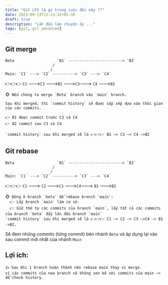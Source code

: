 ```yaml
---
title: "Git LFS là gì trong cuộc đời này ??"
date: 2023-09-13T12:13:32+05:30
draft: true
description: "Lần đầu làm chuyện ấy ..."
tags: [git, git_advanced]
---
```


## Git merge
    Beta                   `B1` ------------------------> `B2`
                         /            
                        /
    Main: `C1` ---> `C2` ----------> `C3` ---> `C4`
👉👉👉      `C1` --->`C2` --->`B1` --->`C3`---> `C4` --->`B2`

    🐵 Nếu chúng ta merge `Beta` branch vào `main` branch.

    Sau khi merged, thì `commit history` sẽ được sắp xếp dựa vào thời gian của các commits.

    👉 B1 được commit trước C3 và C4
    👉 B2 commit sau C3 và C4
    
    `commit history` sau khi merged sẽ là 👉👉👉 B1 —> C3 —> C4 —>B2

## Git rebase
    Beta                   `B1` ------------------------> `B2`
                         /            
                        /
    Main: `C1` ---> `C2` ----------> `C3` ---> `C4`
👉👉👉     `C1` ---> `C2` --->`C3` --->`C4`---> `B1` --->`B2`

    🐵 Đứng ở branch `beta` để rebase branch `main`:
	  👉 Lấy branch `main` làm cơ sở.
	  👉 Giữ thứ tự các commits của branch `main`, lấy tất cả các commits của branch `beta` đẩy lên đầu branch `main`
    `commit history` sau khi merged sẽ là 👉👉👉 C1 —> C2 —> C3 —>C4 -> B1 ->B2.

Sẽ đem những commits (từng commit) bên nhánh `Beta` và áp dụng lại vào sau commit mới nhất của nhánh `Main`

## Lợi ích:

    👍 Sau khi 1 branch hoàn thành nên rebase main thay vì merge. 
    vì các commits của new branch sẽ không xen kẽ với commits của main —> dễ check history.
